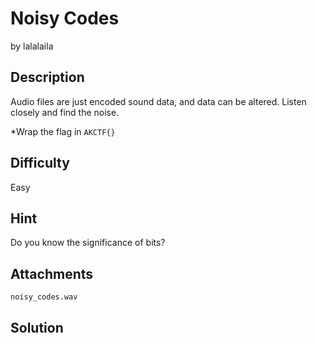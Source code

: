 # Noisy Codes
by lalalaila

## Description
Audio files are just encoded sound data, and data can be altered. Listen closely and find the noise.

*Wrap the flag in `AKCTF{}`

## Difficulty
Easy

## Hint
Do you know the significance of bits?

## Attachments
`noisy_codes.wav`

## Solution